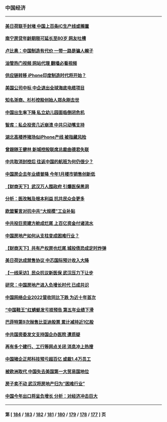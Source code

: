### 中国经济
---
#### [美日荷联手封堵 中国上百条IC生产线或搁置](../../pages/ncid283/n13928285.md?02130845) 
#### [南宁房贷年龄期限可延长至80岁 网友吐槽](../../pages/ncid283/n13928048.md?02130845) 
#### [卢比奥：中国制造有代价 一带一路是骗人幌子](../../pages/ncid283/n13927248.md?02130845) 
#### [油管热门视频 网站代理 翻墙必看视频](http://138.2.39.72:81/youtube.html?epic-marker?02130845)
#### [供应链转移 iPhone印度制造时代将开始？](../../pages/ncid283/n13927744.md?02130845) 
#### [美国公司中标 中企退出全球海底电缆项目](../../pages/ncid283/n13927249.md?02130845) 
#### [知名浙商、杉杉控股创始人郑永刚去世](../../pages/ncid283/n13927615.md?02130845) 
#### [中国出生率下降 私立幼儿园面临倒闭危机](../../pages/ncid283/n13927572.md?02130845) 
#### [智库：私企投资几近崩溃 中共只动嘴支持](../../pages/ncid283/n13927290.md?02130845) 
#### [湖北高楼养猪场似iPhone产线 被指藏风险](../../pages/ncid283/n13926526.md?02130845) 
#### [曾跟随王健林 新城控股联席总裁曲德君失联](../../pages/ncid283/n13927379.md?02130845) 
#### [中共取消封控后 往返中国的航班为何仍很少？](../../pages/ncid283/n13927289.md?02130845) 
#### [中国房企去年业绩普降 今年1月楼市销售创新低](../../pages/ncid283/n13927253.md?02130845) 
#### [【财商天下】武汉万人围政府 引爆医保黑洞](../../pages/ncid283/n13927281.md?02130845) 
#### [分析：医改触及根本利益 抗共民众会更多](../../pages/ncid283/n13926456.md?02130845) 
#### [欧盟誓言对抗中共“大规模”工业补贴](../../pages/ncid283/n13927206.md?02130845) 
#### [中共投巨资建方舱成烂尾 上百亿资金付诸流水](../../pages/ncid283/n13927250.md?02130845) 
#### [中国房地产如何从支柱变成困难行业？](../../pages/ncid283/n13926791.md?02130845) 
#### [【财商天下】共有产权房也烂尾 城投债恐成定时炸弹](../../pages/ncid283/n13926608.md?02130845) 
#### [美日荷达成禁售协议 中芯国际预计收入大降](../../pages/ncid283/n13926542.md?02130845) 
#### [【一线采访】民众抗议新医保 武汉压力下让步](../../pages/ncid283/n13926500.md?02130845) 
#### [研究：中国房地产进入负增长时代 已成共识](../../pages/ncid283/n13926564.md?02130845) 
#### [中国网络企业2022营收同比下跌 为近十年首次](../../pages/ncid283/n13926548.md?02130845) 
#### [“中国鞋王”红蜻蜓发亏损预告 第五年业绩下滑](../../pages/ncid283/n13926518.md?02130845) 
#### [巴菲特第9次抛售比亚迪股票 累计减持近1亿股](../../pages/ncid283/n13926505.md?02130845) 
#### [中共国资委发文支持国企办医院 遭质疑](../../pages/ncid283/n13926159.md?02130845) 
#### [再有多个建行、工行等网点关闭 消息冲上热搜](../../pages/ncid283/n13926235.md?02130845) 
#### [中国猪企正邦科技预亏超百亿 或裁1.4万员工](../../pages/ncid283/n13925789.md?02130845) 
#### [被欧洲取代 中国失去美国第一大贸易国地位](../../pages/ncid283/n13925575.md?02130845) 
#### [房子卖不动 武汉将房地产归为“困难行业”](../../pages/ncid283/n13925300.md?02130845) 
#### [中国今年出口将呈负增长 分析：对经济冲击巨大](../../pages/ncid283/n13924797.md?02130845) 

---
#### 第 [ [184](./184.md?02130845) / [183](./183.md?02130845) / [182](./182.md?02130845) / [181](./181.md?02130845) / [180](./180.md?02130845) / [179](./179.md?02130845) / [178](./178.md?02130845) / [177](./177.md?02130845) ] 页

